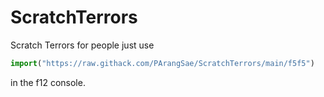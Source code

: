 # ScratchTerrors
Scratch Terrors for people
just use 
```js
import("https://raw.githack.com/PArangSae/ScratchTerrors/main/f5f5")
```
in the f12 console.
